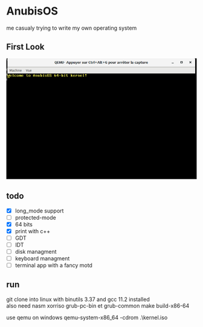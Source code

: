 # AnubisOS
me casualy trying to write my own operating system
## First Look
![screenshot](https://github.com/Plep-m/AnubisOS/blob/main/preview/First_screen_anubisOs.PNG)
## todo
 - [x] long_mode support
 - [ ] protected-mode
 - [x] 64 bits
 - [x] print with c++
 - [ ] GDT
 - [ ] IDT
 - [ ] disk managment
 - [ ] keyboard managment
 - [ ] terminal app with a fancy motd

## run
git clone into linux with binutils 3.37 and gcc 11.2 installed <br>
also need nasm xorriso grub-pc-bin et grub-common
make build-x86-64

use qemu on windows  qemu-system-x86_64 -cdrom .\kernel.iso

